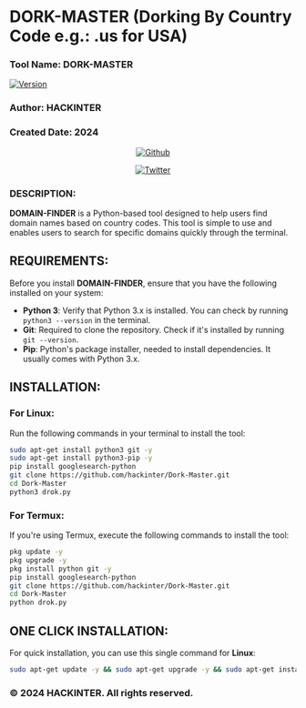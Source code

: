 # DORK-MASTER (Dorking By Country Code e.g.: .us for USA)
### Tool Name: DORK-MASTER  
[![Version](https://img.shields.io/badge/Version-1.0.0-blue?style=for-the-badge&logo=github)](https://github.com/hackinter/Dork-Master)  
### Author: HACKINTER  
### Created Date: 2024  

<p align="center">
<a href="https://github.com/hackinter"><img title="Github" src="https://img.shields.io/badge/hackinter-grey?style=for-the-badge&logo=github"></a>
</p>
<p align="center"> 
<a href="https://x.com/_anonix_z"><img title="Twitter" src="https://img.shields.io/badge/Twitter-HACKINTER-lightgrey?style=for-the-badge&logo=twitter"></a>
</p>

### DESCRIPTION:
**DOMAIN-FINDER** is a Python-based tool designed to help users find domain names based on country codes. This tool is simple to use and enables users to search for specific domains quickly through the terminal.

## REQUIREMENTS:
Before you install **DOMAIN-FINDER**, ensure that you have the following installed on your system:

- **Python 3**: Verify that Python 3.x is installed. You can check by running `python3 --version` in the terminal.
- **Git**: Required to clone the repository. Check if it's installed by running `git --version`.
- **Pip**: Python's package installer, needed to install dependencies. It usually comes with Python 3.x.

## INSTALLATION:

### For Linux:
Run the following commands in your terminal to install the tool:

```bash
sudo apt-get install python3 git -y
sudo apt-get install python3-pip -y
pip install googlesearch-python
git clone https://github.com/hackinter/Dork-Master.git
cd Dork-Master
python3 drok.py
```

### For Termux:
If you're using Termux, execute the following commands to install the tool:

```bash
pkg update -y
pkg upgrade -y
pkg install python git -y
pip install googlesearch-python
git clone https://github.com/hackinter/Dork-Master.git
cd Dork-Master
python drok.py
```

## ONE CLICK INSTALLATION:
For quick installation, you can use this single command for **Linux**:

```bash
sudo apt-get update -y && sudo apt-get upgrade -y && sudo apt-get install python3 git -y && sudo apt-get install python3-pip -y && pip install googlesearch-python && git clone https://github.com/hackinter/Dork-Master.git && cd Dork-Master python3 dork.py
```

### © 2024 HACKINTER. All rights reserved.
